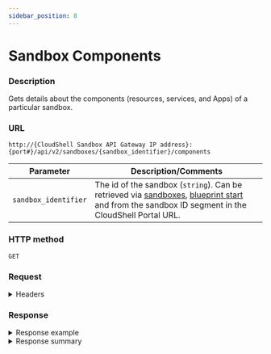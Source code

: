 ```yaml
---
sidebar_position: 8
---
```



# Sandbox Components

### Description

Gets details about the components (resources, services, and Apps) of a particular sandbox.

### URL

`http://{CloudShell Sandbox API Gateway IP address}:{port#}/api/v2/sandboxes/{sandbox_identifier}/components`

| Parameter | Description/Comments |
| --- | --- |
| `sandbox_identifier` | The id of the sandbox (`string`). Can be retrieved via [sandboxes](./sandboxes.md), [blueprint start](./blueprint-start.md) and from the sandbox ID segment in the CloudShell Portal URL. |

### HTTP method

`GET`

### Request

<details>
<summary>Headers</summary>

Example header format for the `sandbox components` method:

`Authorization: Basic <authorization token returned from the login method>`

`Content-Type: application/json`

</details>

### Response

<details>
<summary>Response example</summary>

The `sandbox components` method returns details about all the components of a particular sandbox and the actions that can be performed on each component.

```javascript
[
   {
      "id":"0daead01-8e57-4064-81d4-84911effa933",
      "name":"MyApp",
      "type":"Application",
      "component_type":"Generic App Model",
      "description":"",
      "active_deployment_name":"",
      "template_name":"",
      "app_lifecycle":"undeployed",
      "attributes":[
         {
            "type":"string",
            "name":"user",
            "value":""
         }
      ],
      "connection_interfaces":[
         {
            "name":"SSH",
            "url":""
         }
      ],
      "_links":{
         "self":{
            "href":"/sandboxes/0daead01-8e57-4064-81d4-84911effa000/components/0daead01-8e57-4064-81d4-84911effa933",
            "method":"GET"
         }
      }
   },
   {
      "id":"0daead01-8e57-4064-81d4-84911effa911",
      "name":"MySwitch",
      "type":"Resource",
      "component_type":"Generic Switch Model",
      "description":"",
      "attributes":[
         {
            "type":"string",
            "name":"vendor",
            "value":""
         }
      ],
      "connection_interfaces":[
         {
            "name":"Telnet",
            "url":""
         }
      ],
      "_links":{
         "self":{
            "href":"/sandboxes/0daead01-8e57-4064-81d4-84911effa000/components/0daead01-8e57-4064-81d4-84911effa911",
            "method":"GET"
         }
      }
   }
]
```
</details>

<details>
<summary>Response summary</summary>

The response output properties of the `sandbox components` method are described in the following table.

| Property | Sub Property | Description/Comments |
| --- | --- | --- |
| `id` |   | The ID of the component. `(string)` |
| `name` |   | The name of the component. `(string)` |
| `type` |   | The component ("resource", "application", or "service"). `(string)` |
| `component_type` |   | The resource model. `(string)` |
| `description` |   | A short description of the component. `(string)` |
| `active_deployment_name` |   | (Available for App components) The name of the deployment path for the App. `(string)` |
| `template_name` |   | (Available for App components) The name of the App template. `(string)` |
| `app_lifecycle` |   | (Available for App components) The current state of the App ("undeployed"/"deployed"). `(string)` |
| `attributes` |   | The attributes of the resource model. `(array)` |
|   | `type` | The attribute type. `(string)` |
|   | `name` | The attribute name. `(string)` |
|   | `value` | The attribute value. `(string)` |
| `connection_interfaces` |   | The connection interfaces of the resource. `(array)` |
|   | `name` | The name of the connection interface. `(string)` |
|   | `url` | The URL of the connection interface. `(string)` |
| `_links` |   | The actions that can be performed on the component of a sandbox in the user's domain: |
|   | `self` | Provides a link to get the component's details via a `GET` request. |

</details>
